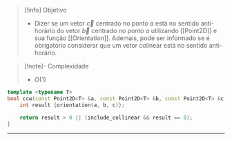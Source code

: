 > [!info] Objetivo
> - Dizer se um vetor $\vec{c}$ centrado no ponto $a$ está no sentido anti-horário do vetor $\vec{b}$ centrado no ponto $a$ utilizando [[Point2D]] e sua função [[Orientation]]. Ademais, pode ser informado se é obrigatório considerar que um vetor colinear está no sentido anti-horário.

> [!note]- Complexidade
> - $O(1)$

```cpp
template <typename T>
bool ccw(const Point2D<T> &a, const Point2D<T> &b, const Point2D<T> &c, bool include_collinear = false) {
    int result {orientation(a, b, c)};

	return result > 0 || (include_collinear && result == 0);
}
```

---